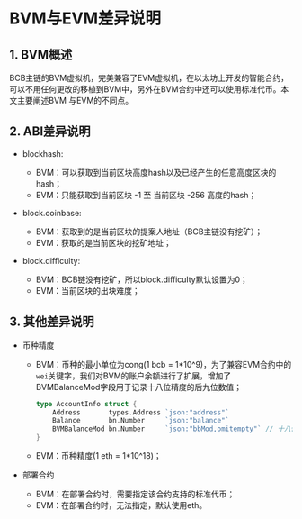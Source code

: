 # BVM与EVM差异说明

## 1. BVM概述

BCB主链的BVM虚拟机，完美兼容了EVM虚拟机，在以太坊上开发的智能合约，可以不用任何更改的移植到BVM中，另外在BVM合约中还可以使用标准代币。本文主要阐述BVM 与EVM的不同点。

## 2. ABI差异说明

- blockhash:

  - BVM：可以获取到当前区块高度hash以及已经产生的任意高度区块的hash；
  - EVM：只能获取到当前区块 -1 至 当前区块 -256 高度的hash；

- block.coinbase:

  - BVM：获取到的是当前区块的提案人地址（BCB主链没有挖矿）；
  - EVM：获取的是当前区块的挖矿地址；

- block.difficulty:

  - BVM：BCB链没有挖矿，所以block.difficulty默认设置为0；
  - EVM：当前区块的出块难度；

  

## 3. 其他差异说明

- 币种精度

  - BVM：币种的最小单位为cong(1 bcb = 1*10^9)，为了兼容EVM合约中的`wei`关键字，我们对BVM的账户余额进行了扩展，增加了BVMBalanceMod字段用于记录十八位精度的后九位数值；

    ```go
    type AccountInfo struct {
    	Address       types.Address `json:"address"`
    	Balance       bn.Number     `json:"balance"`
    	BVMBalanceMod bn.Number     `json:"bbMod,omitempty"` // 十八位精度的后九位
    }
    ```

  - EVM：币种精度(1 eth = 1*10^18)；

- 部署合约
  - BVM：在部署合约时，需要指定该合约支持的标准代币；
  - EVM：在部署合约时，无法指定，默认使用eth。